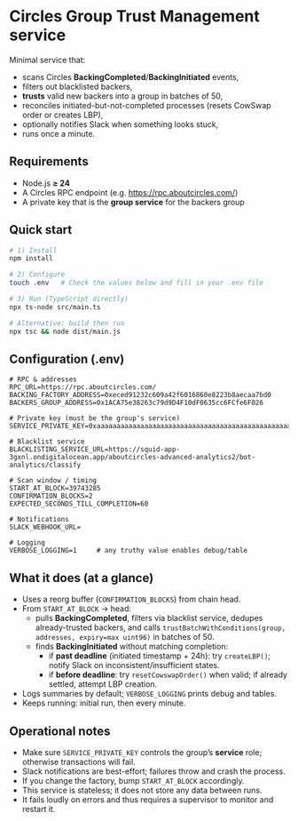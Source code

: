 # Circles Group Trust Management service

Minimal service that:

* scans Circles **BackingCompleted**/**BackingInitiated** events,
* filters out blacklisted backers,
* **trusts** valid new backers into a group in batches of 50,
* reconciles initiated-but-not-completed processes (resets CowSwap order or creates LBP),
* optionally notifies Slack when something looks stuck,
* runs once a minute.

## Requirements

* Node.js **≥ 24**
* A Circles RPC endpoint (e.g. https://rpc.aboutcircles.com/)
* A private key that is the **group service** for the backers group

## Quick start

```bash
# 1) Install
npm install

# 2) Configure
touch .env   # Check the values below and fill in your .env file

# 3) Run (TypeScript directly)
npx ts-node src/main.ts

# Alternative: build then run
npx tsc && node dist/main.js
```

## Configuration (.env)

```dotenv
# RPC & addresses
RPC_URL=https://rpc.aboutcircles.com/
BACKING_FACTORY_ADDRESS=0xeced91232c609a42f6016860e8223b8aecaa7bd0
BACKERS_GROUP_ADDRESS=0x1ACA75e38263c79d9D4F10dF0635cc6FCfe6F026

# Private key (must be the group's service)
SERVICE_PRIVATE_KEY=0xaaaaaaaaaaaaaaaaaaaaaaaaaaaaaaaaaaaaaaaaaaaaaaaaaaaaaaaaaaaaaaaa

# Blacklist service
BLACKLISTING_SERVICE_URL=https://squid-app-3gxnl.ondigitalocean.app/aboutcircles-advanced-analytics2/bot-analytics/classify

# Scan window / timing
START_AT_BLOCK=39743285
CONFIRMATION_BLOCKS=2
EXPECTED_SECONDS_TILL_COMPLETION=60

# Notifications
SLACK_WEBHOOK_URL=

# Logging
VERBOSE_LOGGING=1     # any truthy value enables debug/table
```

## What it does (at a glance)

* Uses a reorg buffer (`CONFIRMATION_BLOCKS`) from chain head.
* From `START_AT_BLOCK` → head:
    * pulls **BackingCompleted**, filters via blacklist service, dedupes already-trusted backers, and calls
      `trustBatchWithConditions(group, addresses, expiry=max uint96)` in batches of 50.
    * finds **BackingInitiated** without matching completion:
        * if **past deadline** (initiated timestamp + 24h): try `createLBP()`; notify Slack on inconsistent/insufficient states.
        * if **before deadline**: try `resetCowswapOrder()` when valid; if already settled, attempt LBP creation.
* Logs summaries by default; `VERBOSE_LOGGING` prints debug and tables.
* Keeps running: initial run, then every minute.

## Operational notes

* Make sure `SERVICE_PRIVATE_KEY` controls the group’s **service** role; otherwise transactions will fail.
* Slack notifications are best-effort; failures throw and crash the process.
* If you change the factory, bump `START_AT_BLOCK` accordingly.
* This service is stateless; it does not store any data between runs.
* It fails loudly on errors and thus requires a supervisor to monitor and restart it.